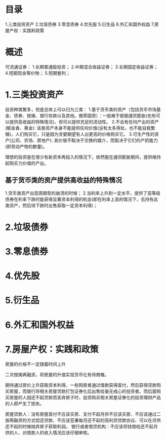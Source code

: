 # 目录
1.三类投资资产
2.垃圾债券
3.零息债券
4.优先股
5.衍生品
6.外汇和国外权益
7.房屋产权：实践和政策

# 概述

可流通证券：
1.长期普通股投资；
2.中期混合收益证券；
3.长期固定收益证券；
4.短期现金等价物；
5.短期套利；

# 1.三类投资资产
投资种类繁多，但是总体上可以归为三类：
1.基于货币类的资产（包括货币市场基金、债券、按揭、银行存款以及其他。推荐国债）：一般难于抵御通货膨胀(也有可以提供高收益的特殊情况)，但可以提供充足的流动性。
2.不会有任何产出的资产(郁金香、黄金): 该类资产本身不能提供任何价值(没有太多用处，也不能自我繁殖)，人们购买它，只是因为贪婪期望有人出更高的价格购买它。
3.可生产性的资产(公司、农场、房地产): 其价值不取决于交换的媒介，而取决于它们的产奶能力(即劳动产物的数量)。

理想的投资是在很少有新资本再投入的情况下，依然能在通货膨胀期间，提供维持起购买力价值的产出。

## 基于货币类的资产提供高收益的特殊情况
1.货币类资产出现周期型的崩溃的时候；
2.当利率上升到一定水平，提供了高等级债券在利率下跌时能获得显著资本利得的机会(即在利率上高的情况下，去持有此类资产，然后待下跌时出售获取一定资本利得)；

# 2.垃圾债券
# 3.零息债券
# 4.优先股
# 5.衍生品
# 6.外汇和国外权益
# 7.房屋产权：实践和政策
房屋的价格不一定随着时间上升

二次按揭再融资，将房屋的升值实现货币化有待商榷。

期待通过房价上升获取资本利得，一些购房者通过借款获得首付，然后获得贷款购买房屋，而银行将相关房屋贷款打包证券化后出售给毫无戒心的投资者。而后面购买房屋的人因还不起贷款而丢弃房子时，投资购买相关房屋证券化的投资理财产品的人即产生了损失。

房屋贷款人：没有房屋首付不应该买房、支付不起月供不应该买房、不应该通过二按再融资的方式偿还贷款、不应该签署每月还不起的高利贷贷款协议、可以在月供还不起的时候抛弃房子获取利润。
银行或者借贷机构：不应该将钱借给还不起月供的人、对借款人的收入情况应该仔细审核。






